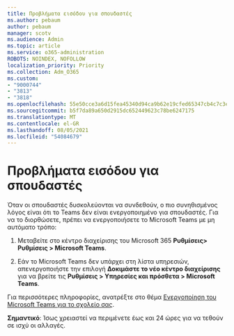 ```yaml
---
title: Προβλήματα εισόδου για σπουδαστές
ms.author: pebaum
author: pebaum
manager: scotv
ms.audience: Admin
ms.topic: article
ms.service: o365-administration
ROBOTS: NOINDEX, NOFOLLOW
localization_priority: Priority
ms.collection: Adm_O365
ms.custom:
- "9000744"
- "3813"
- "3818"
ms.openlocfilehash: 55e50cce3a6d15fea45340d94ca9b62e19cfed65347cb4c7c3e30570d837260d
ms.sourcegitcommit: b5f7da89a650d2915dc652449623c78be6247175
ms.translationtype: MT
ms.contentlocale: el-GR
ms.lasthandoff: 08/05/2021
ms.locfileid: "54084679"
---
```

# <a name="sign-in-issues-for-students"></a>Προβλήματα εισόδου για σπουδαστές

Όταν οι σπουδαστές δυσκολεύονται να συνδεθούν, ο πιο συνηθισμένος λόγος είναι ότι το Teams δεν είναι ενεργοποιημένο για σπουδαστές. Για να το διορθώσετε, πρέπει να ενεργοποιήσετε το Microsoft Teams με μη αυτόματο τρόπο:

1. Μεταβείτε στο κέντρο διαχείρισης του Microsoft 365 **Ρυθμίσεις> Ρυθμίσεις > Microsoft Teams**. 

2. Εάν το Microsoft Teams δεν υπάρχει στη λίστα υπηρεσιών, απενεργοποιήστε την επιλογή **Δοκιμάστε το νέο κέντρο διαχείρισης** για να βρείτε τις **Ρυθμίσεις > Υπηρεσίες και πρόσθετα > Microsoft Teams**. 

Για περισσότερες πληροφορίες, ανατρέξτε στο θέμα [Ενεργοποίηση του Microsoft Teams για το σχολείο σας](https://docs.microsoft.com/microsoft-365/education/intune-edu-trial/enable-microsoft-teams#enable-microsoft-teams-for-your-school-1). 

**Σημαντικό**: Ίσως χρειαστεί να περιμένετε έως και 24 ώρες για να τεθούν σε ισχύ οι αλλαγές.

 
